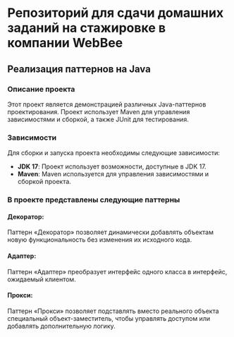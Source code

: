 # Репозиторий для сдачи домашних заданий на стажировке в компании WebBee

## Реализация паттернов на Java

### Описание проекта

Этот проект является демонстрацией различных Java-паттернов проектирования.
Проект использует Maven для управления зависимостями и сборкой, а также JUnit для тестирования.

### Зависимости

Для сборки и запуска проекта необходимы следующие зависимости:

- **JDK 17**: Проект использует возможности, доступные в JDK 17.
- **Maven**: Maven используется для управления зависимостями и сборкой проекта.

### В проекте представлены следующие паттерны

#### Декоратор:
Паттерн «Декоратор» позволяет динамически добавлять объектам новую функциональность без изменения их исходного кода.

#### Адаптер:

Паттерн «Адаптер» преобразует интерфейс одного класса в интерфейс, ожидаемый клиентом.


#### Прокси:

Паттерн «Прокси» позволяет подставлять вместо реального объекта специальный объект-заместитель, чтобы управлять доступом или добавлять дополнительную логику.
